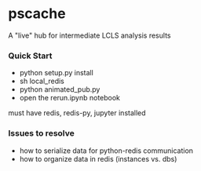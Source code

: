 # pscache
A "live" hub for intermediate LCLS analysis results 

### Quick Start
* python setup.py install
* sh local_redis
* python animated_pub.py
* open the rerun.ipynb notebook

must have redis, redis-py, jupyter installed

### Issues to resolve
* how to serialize data for python-redis communication
* how to organize data in redis (instances vs. dbs)

